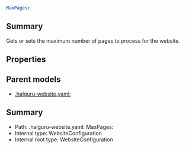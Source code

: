 <!--
title: MaxPages
version: 1.0.0+62a79eb7c455dc244ea9db083fc0bfdac5d67dd0
generated: true
date: 2025-03-29T15:01:07Z
node: This file is generated by the command-line program: `halguru manual --generate-docs`
-->


```yaml
MaxPages:
```

## Summary

Gets or sets the maximum number of pages to process for the website.

## Properties


## Parent models

* [.halguru-website.yaml:]((website).md)
## Summary

* Path: .halguru-website.yaml: MaxPages:
* Internal type: WebsiteConfiguration
* Internal root type: WebsiteConfiguration
